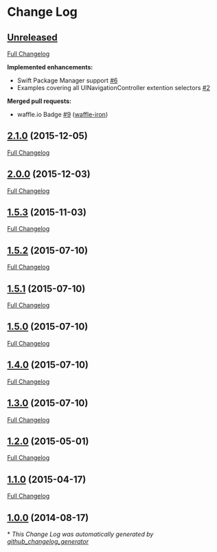 # Change Log

## [Unreleased](https://github.com/Adorkable/SegueingInfo/tree/HEAD)

[Full Changelog](https://github.com/Adorkable/SegueingInfo/compare/2.1.0...HEAD)

**Implemented enhancements:**

- Swift Package Manager support [\#6](https://github.com/Adorkable/SegueingInfo/issues/6)
- Examples covering all UINavigationController extention selectors [\#2](https://github.com/Adorkable/SegueingInfo/issues/2)

**Merged pull requests:**

- waffle.io Badge [\#9](https://github.com/Adorkable/SegueingInfo/pull/9) ([waffle-iron](https://github.com/waffle-iron))

## [2.1.0](https://github.com/Adorkable/SegueingInfo/tree/2.1.0) (2015-12-05)
[Full Changelog](https://github.com/Adorkable/SegueingInfo/compare/2.0.0...2.1.0)

## [2.0.0](https://github.com/Adorkable/SegueingInfo/tree/2.0.0) (2015-12-03)
[Full Changelog](https://github.com/Adorkable/SegueingInfo/compare/1.5.3...2.0.0)

## [1.5.3](https://github.com/Adorkable/SegueingInfo/tree/1.5.3) (2015-11-03)
[Full Changelog](https://github.com/Adorkable/SegueingInfo/compare/1.5.2...1.5.3)

## [1.5.2](https://github.com/Adorkable/SegueingInfo/tree/1.5.2) (2015-07-10)
[Full Changelog](https://github.com/Adorkable/SegueingInfo/compare/1.5.1...1.5.2)

## [1.5.1](https://github.com/Adorkable/SegueingInfo/tree/1.5.1) (2015-07-10)
[Full Changelog](https://github.com/Adorkable/SegueingInfo/compare/1.5.0...1.5.1)

## [1.5.0](https://github.com/Adorkable/SegueingInfo/tree/1.5.0) (2015-07-10)
[Full Changelog](https://github.com/Adorkable/SegueingInfo/compare/1.4.0...1.5.0)

## [1.4.0](https://github.com/Adorkable/SegueingInfo/tree/1.4.0) (2015-07-10)
[Full Changelog](https://github.com/Adorkable/SegueingInfo/compare/1.3.0...1.4.0)

## [1.3.0](https://github.com/Adorkable/SegueingInfo/tree/1.3.0) (2015-07-10)
[Full Changelog](https://github.com/Adorkable/SegueingInfo/compare/1.2.0...1.3.0)

## [1.2.0](https://github.com/Adorkable/SegueingInfo/tree/1.2.0) (2015-05-01)
[Full Changelog](https://github.com/Adorkable/SegueingInfo/compare/1.1.0...1.2.0)

## [1.1.0](https://github.com/Adorkable/SegueingInfo/tree/1.1.0) (2015-04-17)
[Full Changelog](https://github.com/Adorkable/SegueingInfo/compare/1.0.0...1.1.0)

## [1.0.0](https://github.com/Adorkable/SegueingInfo/tree/1.0.0) (2014-08-17)


\* *This Change Log was automatically generated by [github_changelog_generator](https://github.com/skywinder/Github-Changelog-Generator)*